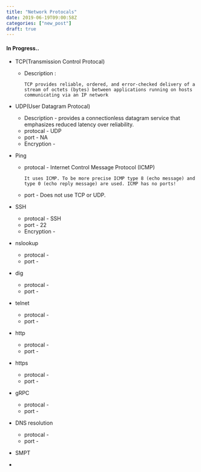 ```yaml
---
title: "Network Protocals"
date: 2019-06-19T09:00:58Z
categories: ["new_post"]
draft: true
---
```


#### **In Progress..**
* TCP(Transmission Control Protocal)
    * Description :
    
        ``` 
        TCP provides reliable, ordered, and error-checked delivery of a stream of octets (bytes) between applications running on hosts communicating via an IP network
        ```
    
* UDP(User Datagram Protocal)
    * Description - provides a connectionless datagram service that emphasizes reduced latency over reliability. 
    * protocal - UDP
    * port - NA
    * Encryption -

* Ping
    * protocal -  Internet Control Message Protocol (ICMP)
    
        ```
        It uses ICMP. To be more precise ICMP type 8 (echo message) and type 0 (echo reply message) are used. ICMP has no ports! 
        ```
    * port - Does not use TCP or UDP. 

* SSH
    * protocal - SSH
    * port - 22
    * Encryption -

* nslookup
    * protocal -
    * port - 

* dig
    * protocal -
    * port - 

* telnet
    * protocal -
    * port - 

* http
    * protocal -
    * port - 

* https
    * protocal -
    * port - 
    
* gRPC
    * protocal -
    * port - 

* DNS resolution
    * protocal -
    * port - 

* SMPT

* 